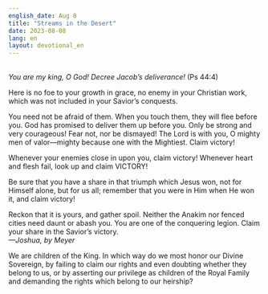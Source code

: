 ```yaml
---
english_date: Aug 8
title: "Streams in the Desert"
date: 2023-08-08
lang: en
layout: devotional_en
---
```





<p><br/> <em>You are my king, O God! Decree Jacob’s deliverance!</em> (Ps 44:4)

</p>

<p>Here is no foe to your growth in grace, no enemy in your Christian work, which was not included in your Savior’s conquests.

</p>

<p>You need not be afraid of them. When you touch them, they will flee before you. God has promised to deliver them up before you. Only be strong and very courageous! Fear not, nor be dismayed! The Lord is with you, O mighty men of valor—mighty because one with the Mightiest. Claim victory!

</p>

<p>Whenever your enemies close in upon you, claim victory! Whenever heart and flesh fail, look up and claim VICTORY!

</p>

<p>Be sure that you have a share in that triumph which Jesus won, not for Himself alone, but for us all; remember that you were in Him when He won it, and claim victory!

</p>

<p>Reckon that it is yours, and gather spoil. Neither the Anakim nor fenced cities need daunt or abash you. You are one of the conquering legion. Claim your share in the Savior’s victory.<br/> <em>—Joshua, by Meyer</em>

</p>

<p>We are children of the King. In which way do we most honor our Divine Sovereign, by failing to claim our rights and even doubting whether they belong to us, or by asserting our privilege as children of the Royal Family and demanding the rights which belong to our heirship?

</p>

<p></p>